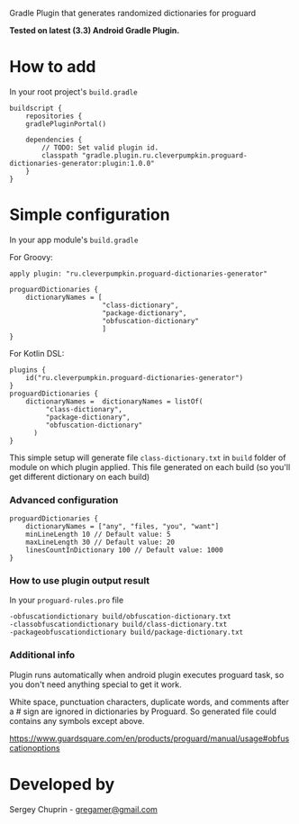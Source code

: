 Gradle Plugin that generates randomized dictionaries for proguard

**Tested on latest (3.3) Android Gradle Plugin.**

# How to add
In your root project's `build.gradle`
```
buildscript {
    repositories {
    gradlePluginPortal()

    dependencies {
        // TODO: Set valid plugin id.
        classpath "gradle.plugin.ru.cleverpumpkin.proguard-dictionaries-generator:plugin:1.0.0"
    }
}
```
# Simple configuration
In your app module's `build.gradle`

For Groovy:
```
apply plugin: "ru.cleverpumpkin.proguard-dictionaries-generator"

proguardDictionaries {
    dictionaryNames = [
                       "class-dictionary",
                       "package-dictionary",
                       "obfuscation-dictionary"
                       ]
}
```
For Kotlin DSL:
```
plugins {
    id("ru.cleverpumpkin.proguard-dictionaries-generator")
}
proguardDictionaries {
    dictionaryNames =  dictionaryNames = listOf(
         "class-dictionary",
         "package-dictionary",
         "obfuscation-dictionary"
      )
}
```
This simple setup will generate file `class-dictionary.txt`
in `build` folder of module on which plugin applied.
This file generated on each build
(so you'll get different dictionary on each build)

### Advanced configuration
```
proguardDictionaries {
    dictionaryNames = ["any", "files, "you", "want"]
    minLineLength 10 // Default value: 5
    maxLineLength 30 // Default value: 20
    linesCountInDictionary 100 // Default value: 1000
}
```

### How to use plugin output result
In your `proguard-rules.pro` file
```
-obfuscationdictionary build/obfuscation-dictionary.txt
-classobfuscationdictionary build/class-dictionary.txt
-packageobfuscationdictionary build/package-dictionary.txt
```

### Additional info
Plugin runs automatically when android plugin executes proguard task,
so you don't need anything special to get it work.

White space, punctuation characters, duplicate words,
and comments after a # sign are ignored in dictionaries by Proguard.
So generated file could contains any symbols except above.

https://www.guardsquare.com/en/products/proguard/manual/usage#obfuscationoptions

# Developed by 
Sergey Chuprin - <gregamer@gmail.com>